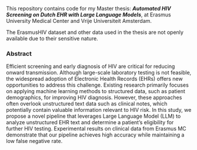 This repository contains code for my Master thesis: ***Automated HIV Screening on Dutch EHR with Large Language Models***, at Erasmus University Medical Center and Vrije Universiteit Amsterdam.

The ErasmusHIV dataset and other data used in the thesis are not openly available due to their sensitive nature.

### Abstract
Efficient screening and early diagnosis of HIV are critical for reducing onward transmission. Although large-scale laboratory testing is not feasible, the widespread adoption of Electronic Health Records (EHRs) offers new opportunities to address this challenge. Existing research primarily focuses on applying machine learning methods to structured data, such as patient demographics, for improving HIV diagnosis. However, these approaches often overlook unstructured text data such as clinical notes, which potentially contain valuable information relevant to HIV risk. In this study, we propose a novel pipeline that leverages Large Language Model (LLM) to analyze unstructured EHR text and determine a patient’s eligibility for further HIV testing. Experimental results on clinical data from Erasmus MC demonstrate that our pipeline achieves high accuracy while maintaining a low false negative rate.
